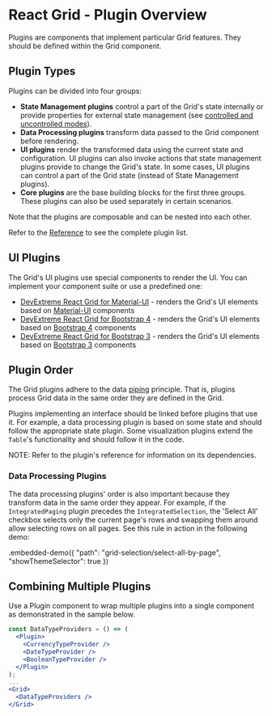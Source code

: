 # React Grid - Plugin Overview

Plugins are components that implement particular Grid features. They should be defined within the Grid component.

## Plugin Types

Plugins can be divided into four groups:

- **State Management plugins** control a part of the Grid's state internally or provide properties for external state management (see [controlled and uncontrolled modes](controlled-and-uncontrolled-modes.md)).
- **Data Processing plugins** transform data passed to the Grid component before rendering.
- **UI plugins** render the transformed data using the current state and configuration. UI plugins can also invoke actions that state management plugins provide to change the Grid's state. In some cases, UI plugins can control a part of the Grid state (instead of State Management plugins).
- **Core plugins** are the base building blocks for the first three groups. These plugins can also be used separately in certain scenarios.

Note that the plugins are composable and can be nested into each other.

Refer to the [Reference](../reference/grid.md) to see the complete plugin list.

## UI Plugins

The Grid's UI plugins use special components to render the UI. You can implement your component suite or use a predefined one:

- [DevExtreme React Grid for Material-UI](https://github.com/DevExpress/devextreme-reactive/tree/master/packages/dx-react-grid-material-ui) - renders the Grid's UI elements based on [Material-UI](https://material-ui.com/) components
- [DevExtreme React Grid for Bootstrap 4](https://github.com/DevExpress/devextreme-reactive/tree/master/packages/dx-react-grid-bootstrap4/) - renders the Grid's UI elements based on [Bootstrap 4](http://getbootstrap.com/) components
- [DevExtreme React Grid for Bootstrap 3](https://github.com/DevExpress/devextreme-reactive/tree/master/packages/dx-react-grid-bootstrap3/) - renders the Grid's UI elements based on [Bootstrap 3](https://getbootstrap.com/docs/3.3/) components

## Plugin Order

The Grid plugins adhere to the data [piping](https://en.wikipedia.org/wiki/Pipeline_(computing)) principle. That is, plugins process Grid data in the same order they are defined in the Grid.

Plugins implementing an interface should be linked before plugins that use it. For example, a data processing plugin is based on some state and should follow the appropriate state plugin. Some visualization plugins extend the `Table`'s functionality and should follow it in the code.

NOTE: Refer to the plugin's reference for information on its dependencies.

### Data Processing Plugins

The data processing plugins' order is also important because they transform data in the same order they appear. For example, if the `IntegratedPaging` plugin precedes the `IntegratedSelection`, the 'Select All' checkbox selects only the current page's rows and swapping them around allow selecting rows on all pages. See this rule in action in the following demo:

.embedded-demo({ "path": "grid-selection/select-all-by-page", "showThemeSelector": true })

## Combining Multiple Plugins

Use a Plugin component to wrap multiple plugins into a single component as demonstrated in the sample below.

```jsx
const DataTypeProviders = () => (
  <Plugin>
    <CurrencyTypeProvider />
    <DateTypeProvider />
    <BooleanTypeProvider />
  </Plugin>
);
...
<Grid>
  <DataTypeProviders />
</Grid>
```
